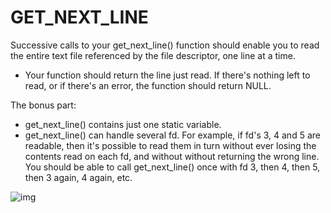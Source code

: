 # GET_NEXT_LINE 

Successive calls to your get_next_line() function should enable you to read the entire text file referenced by the file descriptor, one line at a time.
- Your function should return the line just read.
If there's nothing left to read, or if there's an error, the function should return NULL.

The bonus part: 
- get_next_line() contains just one static variable.
- get_next_line() can handle several fd.
For example, if fd's 3, 4 and 5 are readable, then it's possible to
read them in turn without ever losing the contents read on each fd, and without
without returning the wrong line.
You should be able to call get_next_line() once with fd 3, then 4, then
5, then 3 again, 4 again, etc.

![img](/home/lnicolof/Downloads/success.png "success")

